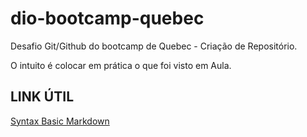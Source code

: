 # dio-bootcamp-quebec
Desafio Git/Github do bootcamp de Quebec - Criação de Repositório.

O intuito é colocar em prática o que foi visto em Aula.

## LINK ÚTIL 
[Syntax Basic Markdown](https://www.markdownguide.org/basic-syntax/)
